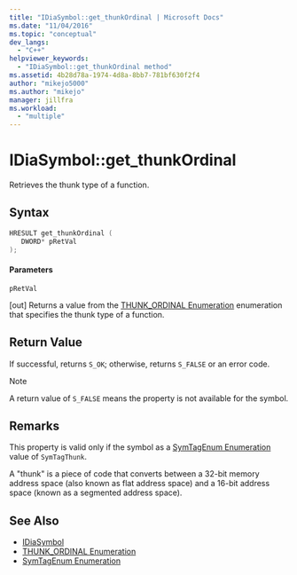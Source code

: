 ```yaml
---
title: "IDiaSymbol::get_thunkOrdinal | Microsoft Docs"
ms.date: "11/04/2016"
ms.topic: "conceptual"
dev_langs:
  - "C++"
helpviewer_keywords:
  - "IDiaSymbol::get_thunkOrdinal method"
ms.assetid: 4b28d78a-1974-4d8a-8bb7-781bf630f2f4
author: "mikejo5000"
ms.author: "mikejo"
manager: jillfra
ms.workload:
  - "multiple"
---
```

# IDiaSymbol::get_thunkOrdinal
Retrieves the thunk type of a function.

## Syntax

```C++
HRESULT get_thunkOrdinal ( 
   DWORD* pRetVal
);
```

#### Parameters
 `pRetVal`

[out] Returns a value from the [THUNK_ORDINAL Enumeration](../../debugger/debug-interface-access/thunk-ordinal.md) enumeration that specifies the thunk type of a function.

## Return Value
 If successful, returns `S_OK`; otherwise, returns `S_FALSE` or an error code.

> [!NOTE]
>  A return value of `S_FALSE` means the property is not available for the symbol.

## Remarks
 This property is valid only if the symbol as a [SymTagEnum Enumeration](../../debugger/debug-interface-access/symtagenum.md) value of `SymTagThunk`.

 A "thunk" is a piece of code that converts between a 32-bit memory address space (also known as flat address space) and a 16-bit address space (known as a segmented address space).

## See Also
- [IDiaSymbol](../../debugger/debug-interface-access/idiasymbol.md)
- [THUNK_ORDINAL Enumeration](../../debugger/debug-interface-access/thunk-ordinal.md)
- [SymTagEnum Enumeration](../../debugger/debug-interface-access/symtagenum.md)